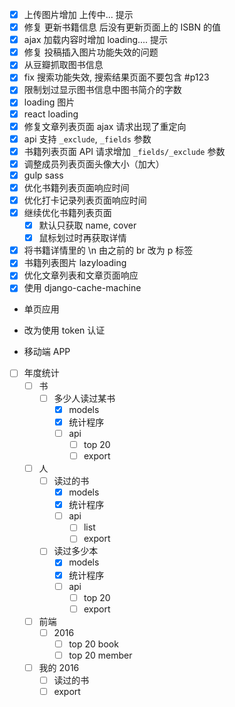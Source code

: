 
* [x] 上传图片增加 上传中... 提示
* [x] 修复 更新书籍信息 后没有更新页面上的 ISBN 的值
* [x] ajax 加载内容时增加 loading.... 提示
* [x] 修复 投稿插入图片功能失效的问题
* [x] 从豆瓣抓取图书信息
* [x] fix 搜索功能失效, 搜索结果页面不要包含 #p123
* [x] 限制划过显示图书信息中图书简介的字数
* [x] loading 图片
* [x] react loading
* [x] 修复文章列表页面 ajax 请求出现了重定向
* [x] api 支持 `_exclude`, `_fields` 参数
* [x] 书籍列表页面 API 请求增加 `_fields/_exclude` 参数
* [x] 调整成员列表页面头像大小（加大）
* [x] gulp sass
* [x] 优化书籍列表页面响应时间
* [x] 优化打卡记录列表页面响应时间
* [x] 继续优化书籍列表页面
  * [x] 默认只获取 name, cover
  * [x] 鼠标划过时再获取详情
* [x] 将书籍详情里的 \\n 由之前的 br 改为 p 标签
* [x] 书籍列表图片 lazyloading
* [x] 优化文章列表和文章页面响应
* [x] 使用 django-cache-machine

* 单页应用

* 改为使用 token 认证

* 移动端 APP

* [ ] 年度统计
  * [ ] 书
    * [ ] 多少人读过某书
      * [x] models
      * [x] 统计程序
      * [ ] api
        * [ ] top 20
        * [ ] export
  * [ ] 人
    * [ ] 读过的书
      * [x] models
      * [x] 统计程序
      * [ ] api
        * [ ] list
        * [ ] export
    * [ ] 读过多少本
      * [x] models
      * [x] 统计程序
      * [ ] api
        * [ ] top 20
        * [ ] export
  * [ ] 前端
    * [ ] 2016
      * [ ] top 20 book
      * [ ] top 20 member
   * [ ] 我的 2016
     * [ ] 读过的书
     * [ ] export

